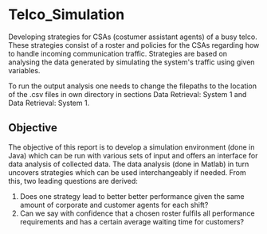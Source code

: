 # Telco_Simulation
Developing strategies for CSAs (costumer assistant agents) of a busy telco. These strategies consist of a roster and policies for the CSAs regarding how to handle incoming communication traffic. Strategies are based on analysing the data generated by simulating the system's traffic using given variables. 

To run the output analysis one needs to change the filepaths to the location of the .csv files in own directory in sections Data Retrieval: System 1 and Data Retrieval: System 1.

## Objective
The objective of this report is to develop a simulation environment (done in Java) which can be run with various sets of input
and offers an interface for data analysis of collected data. The data analysis (done in Matlab) in turn uncovers strategies which can be used interchangeably if needed. From this, two leading questions are derived:
1) Does one strategy lead to better better performance
given the same amount of corporate and
customer agents for each shift?
2) Can we say with confidence that a chosen roster
fulfils all performance requirements and has a
certain average waiting time for customers?

